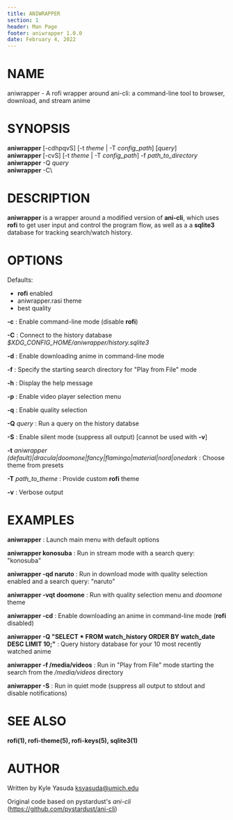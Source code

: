 ```yaml
---
title: ANIWRAPPER
section: 1
header: Man Page
footer: aniwrapper 1.0.0
date: February 4, 2022
---
```


# NAME

aniwrapper - A rofi wrapper around ani-cli: a command-line tool to browser, download, and stream anime

# SYNOPSIS

**aniwrapper** [-cdhpqvS] [-t _theme_ | -T *config_path*] [*query*]\
**aniwrapper** [-cvS] [-t *theme* | -T *config_path*] -f _path_to_directory_\
**aniwrapper** -Q _query_\
**aniwrapper** -C\

# DESCRIPTION

**aniwrapper** is a wrapper around a modified version of **ani-cli**, which uses
**rofi** to get user input and control the program flow, as well as a
a **sqlite3** database for tracking search/watch history.

# OPTIONS

Defaults:

-   **rofi** enabled
-   aniwrapper.rasi theme
-   best quality

**-c**
: Enable command-line mode (disable **rofi**)

**-C**
: Connect to the history database _$XDG_CONFIG_HOME/aniwrapper/history.sqlite3_

**-d**
: Enable downloading anime in command-line mode

**-f**
: Specify the starting search directory for "Play from File" mode

**-h**
: Display the help message

**-p**
: Enable video player selection menu

**-q**
: Enable quality selection

**-Q** _query_
: Run a query on the history databse

**-S**
: Enable silent mode (suppress all output) [cannot be used with **-v**]

**-t** _aniwrapper (default)|dracula|doomone|fancy|flamingo|material|nord|onedark_
: Choose theme from presets

**-T** _path_to_theme_
: Provide custom **rofi** theme

**-v**
: Verbose output

# EXAMPLES

**aniwrapper**
: Launch main menu with default options

**aniwrapper konosuba**
: Run in stream mode with a search query: "konosuba"

**aniwrapper -qd naruto**
: Run in download mode with quality selection enabled and a search query:
"naruto"

**aniwrapper -vqt doomone**
: Run with quality selection menu and _doomone_ theme

**aniwrapper -cd**
: Enable downloading an anime in command-line mode (**rofi** disabled)

**aniwrapper -Q "SELECT \* FROM watch_history ORDER BY watch_date DESC LIMIT 10;"**
: Query history database for your 10 most recently watched anime

**aniwrapper -f /media/videos**
: Run in "Play from File" mode starting the search from the _/media/videos_ directory

**aniwrapper -S**
: Run in quiet mode (suppress all output to stdout and disable notifications)

# SEE ALSO

**rofi(1), rofi-theme(5), rofi-keys(5), sqlite3(1)**

# AUTHOR

Written by Kyle Yasuda <ksyasuda@umich.edu>

Original code based on pystardust's _ani-cli_ (https://github.com/pystardust/ani-cli)
